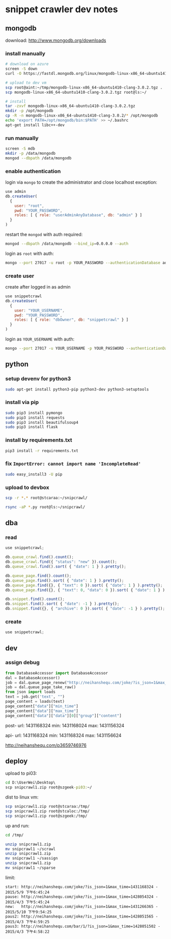 # snippet crawler dev notes

## mongodb

download: http://www.mongodb.org/downloads

### install manually
```bash
# download on azure
screen -S down
curl -O https://fastdl.mongodb.org/linux/mongodb-linux-x86_64-ubuntu1410-clang-3.0.2.tgz

# upload to dev vm
scp root@aint:~/tmp/mongodb-linux-x86_64-ubuntu1410-clang-3.0.2.tgz .
scp mongodb-linux-x86_64-ubuntu1410-clang-3.0.2.tgz root@ls:~/

# install
tar -zxvf mongodb-linux-x86_64-ubuntu1410-clang-3.0.2.tgz
mkdir -p /opt/mongodb
cp -R -n mongodb-linux-x86_64-ubuntu1410-clang-3.0.2/* /opt/mongodb
echo 'export PATH=/opt/mongodb/bin:$PATH' >> ~/.bashrc
apt-get install libc++-dev
```

### run manually
```bash
screen -S mdb
mkdir -p /data/mongodb
mongod --dbpath /data/mongodb
```

### enable authentication
login via `mongo` to create the administrator and close localhost exception:
```javascript
use admin
db.createUser(
  {
    user: "root",
    pwd: "YOUR_PASSWORD",
    roles: [ { role: "userAdminAnyDatabase", db: "admin" } ]
  }
)
```

restart the `mongod` with auth required:
```bash
mongod --dbpath /data/mongodb --bind_ip=0.0.0.0 --auth
```

login as `root` with auth:
```bash
mongo --port 27017 -u root -p YOUR_PASSWORD --authenticationDatabase admin
```

### create user

create after logged in as admin
```javascript
use snippetcrawl
db.createUser(
  {
    user: "YOUR_USERNAME",
    pwd: "YOUR_PASSWORD",
    roles: [ { role: "dbOwner", db: "snippetcrawl" } ]
  }
)
```

login as `YOUR_USERNAME` with auth:
```bash
mongo --port 27017 -u YOUR_USERNAME -p YOUR_PASSWORD --authenticationDatabase snippetcrawl
```


## python

### setup devenv for python3

```bash
sudo apt-get install python3-pip python3-dev python3-setuptools
```

### install via pip
```bash
sudo pip3 install pymongo
sudo pip3 install requests
sudo pip3 install beautifulsoup4
sudo pip3 install flask
```

### install by requirements.txt 
```bash
pip3 install -r requirements.txt
```

### fix `ImportError: cannot import name 'IncompleteRead'` 
```bash
sudo easy_install3 -U pip
```

### upload to devbox
```bash
scp -r *.* root@stcaraa:~/snipcrawl/

rsync -aP *.py root@ls:~/snipcrawl/
```


## dba

### read

```javascript
use snippetcrawl;

db.queue_crawl.find().count();
db.queue_crawl.find({ "status": "new" }).count();
db.queue_crawl.find().sort( { "date": 1 } ).pretty();

db.queue_page.find().count();
db.queue_page.find().sort( { "date": 1 } ).pretty();
db.queue_page.find({}, { "text": 0 }).sort( { "date": 1 } ).pretty();
db.queue_page.find({}, { "text": 0, "data": 0 }).sort( { "date": 1 } ).pretty();

db.snippet.find().count();
db.snippet.find().sort( { "date": -1 } ).pretty();
db.snippet.find({}, { "archive": 0 }).sort( { "date": -1 } ).pretty();
```


### create

```javascript
use snippetcrawl;

```


## dev

### assign debug

```python
from DatabaseAccessor import DatabaseAccessor
dal = DatabaseAccessor()
job = dal.queue_page_renew("http://neihanshequ.com/joke/?is_json=1&max_time=1431168324")
job = dal.queue_page_take_raw()
from json import loads
text = job.get('text', "")
page_content = loads(text)
page_content["data"]["min_time"]
page_content["data"]["max_time"]
page_content["data"]["data"][0]["group"]["content"]
```

post-
url: 1431168324
min: 1431168024
max: 1431156324

api-
url: 1431168324
min: 1431168324
max: 1431156624

http://neihanshequ.com/p3659746976


## deploy

upload to pi03:
```cmd
cd D:\UserWei\Desktop\
scp snipcrawl1.zip root@szgeek-pi03:~/
```

dist to linux vm:
```bash
scp snipcrawl1.zip root@stcaraa:/tmp/
scp snipcrawl1.zip root@stcaloc:/tmp/
scp snipcrawl1.zip root@szgeek:/tmp/
```

up and run:
```bash
cd /tmp/

unzip snipcrawl1.zip
mv snipcrawl1 ~/scrawl
unzip snipcrawl1.zip
mv snipcrawl1 ~/sassign
unzip snipcrawl1.zip
mv snipcrawl1 ~/sparse
```

limit:
```
start: http://neihanshequ.com/joke/?is_json=1&max_time=1431168324 - 2015/5/9 下午6:45:24
pause: http://neihanshequ.com/joke/?is_json=1&max_time=1428054324 - 2015/4/3 下午5:45:24
new:   http://neihanshequ.com/joke/?is_json=1&max_time=1431266365 - 2015/5/10 下午9:54:25
paus2: http://neihanshequ.com/joke/?is_json=1&max_time=1428051565 - 2015/4/3 下午4:59:25
paus3: http://neihanshequ.com/bar/1/?is_json=1&max_time=1428051502 - 2015/4/3 下午4:58:22


```

